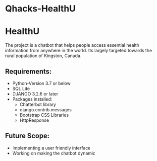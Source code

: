 # Qhacks-HealthU


# HealthU


The project is a chatbot that helps people access essential health information from anywhere in the world. Its largely targeted towards the rural population of Kingston, Canada. 

## Requirements:
* Python-Version 3.7 or below
* SQL Lite
* DJANGO 3.2.6 or later
* Packages installed:
  * Chatterbot library
  * django.contrib.messages
  * Bootstrap CSS Libraries
  * HttpResponse

## Future Scope:
* Implementing a user friendly interface
* Working on making the chatbot dynamic
